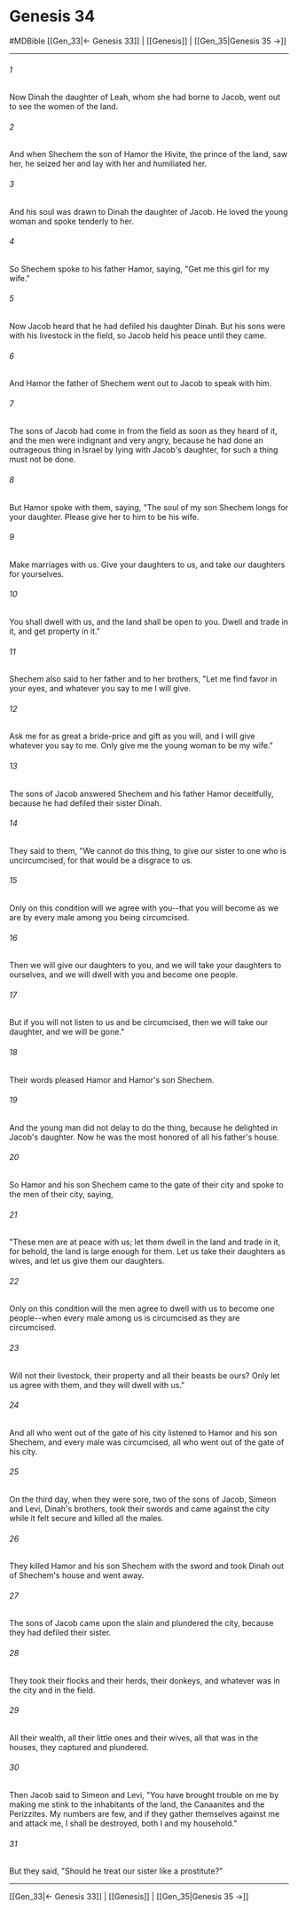 # Genesis 34
#MDBible
[[Gen_33|← Genesis 33]] | [[Genesis]] | [[Gen_35|Genesis 35 →]]

***

###### 1 

Now Dinah the daughter of Leah, whom she had borne to Jacob, went out to see the women of the land. 

###### 2 

And when Shechem the son of Hamor the Hivite, the prince of the land, saw her, he seized her and lay with her and humiliated her. 

###### 3 

And his soul was drawn to Dinah the daughter of Jacob. He loved the young woman and spoke tenderly to her. 

###### 4 

So Shechem spoke to his father Hamor, saying, "Get me this girl for my wife." 

###### 5 

Now Jacob heard that he had defiled his daughter Dinah. But his sons were with his livestock in the field, so Jacob held his peace until they came. 

###### 6 

And Hamor the father of Shechem went out to Jacob to speak with him. 

###### 7 

The sons of Jacob had come in from the field as soon as they heard of it, and the men were indignant and very angry, because he had done an outrageous thing in Israel by lying with Jacob's daughter, for such a thing must not be done. 

###### 8 

But Hamor spoke with them, saying, "The soul of my son Shechem longs for your daughter. Please give her to him to be his wife. 

###### 9 

Make marriages with us. Give your daughters to us, and take our daughters for yourselves. 

###### 10 

You shall dwell with us, and the land shall be open to you. Dwell and trade in it, and get property in it." 

###### 11 

Shechem also said to her father and to her brothers, "Let me find favor in your eyes, and whatever you say to me I will give. 

###### 12 

Ask me for as great a bride-price and gift as you will, and I will give whatever you say to me. Only give me the young woman to be my wife." 

###### 13 

The sons of Jacob answered Shechem and his father Hamor deceitfully, because he had defiled their sister Dinah. 

###### 14 

They said to them, "We cannot do this thing, to give our sister to one who is uncircumcised, for that would be a disgrace to us. 

###### 15 

Only on this condition will we agree with you--that you will become as we are by every male among you being circumcised. 

###### 16 

Then we will give our daughters to you, and we will take your daughters to ourselves, and we will dwell with you and become one people. 

###### 17 

But if you will not listen to us and be circumcised, then we will take our daughter, and we will be gone." 

###### 18 

Their words pleased Hamor and Hamor's son Shechem. 

###### 19 

And the young man did not delay to do the thing, because he delighted in Jacob's daughter. Now he was the most honored of all his father's house. 

###### 20 

So Hamor and his son Shechem came to the gate of their city and spoke to the men of their city, saying, 

###### 21 

"These men are at peace with us; let them dwell in the land and trade in it, for behold, the land is large enough for them. Let us take their daughters as wives, and let us give them our daughters. 

###### 22 

Only on this condition will the men agree to dwell with us to become one people--when every male among us is circumcised as they are circumcised. 

###### 23 

Will not their livestock, their property and all their beasts be ours? Only let us agree with them, and they will dwell with us." 

###### 24 

And all who went out of the gate of his city listened to Hamor and his son Shechem, and every male was circumcised, all who went out of the gate of his city. 

###### 25 

On the third day, when they were sore, two of the sons of Jacob, Simeon and Levi, Dinah's brothers, took their swords and came against the city while it felt secure and killed all the males. 

###### 26 

They killed Hamor and his son Shechem with the sword and took Dinah out of Shechem's house and went away. 

###### 27 

The sons of Jacob came upon the slain and plundered the city, because they had defiled their sister. 

###### 28 

They took their flocks and their herds, their donkeys, and whatever was in the city and in the field. 

###### 29 

All their wealth, all their little ones and their wives, all that was in the houses, they captured and plundered. 

###### 30 

Then Jacob said to Simeon and Levi, "You have brought trouble on me by making me stink to the inhabitants of the land, the Canaanites and the Perizzites. My numbers are few, and if they gather themselves against me and attack me, I shall be destroyed, both I and my household." 

###### 31 

But they said, "Should he treat our sister like a prostitute?" 

***

[[Gen_33|← Genesis 33]] | [[Genesis]] | [[Gen_35|Genesis 35 →]]
